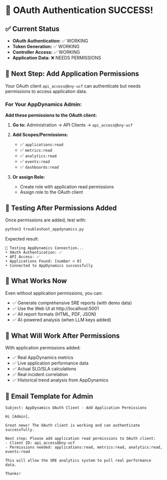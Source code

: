# 🎉 OAuth Authentication SUCCESS!

## ✅ Current Status
- **OAuth Authentication:** ✅ WORKING
- **Token Generation:** ✅ WORKING
- **Controller Access:** ✅ WORKING
- **Application Data:** ❌ NEEDS PERMISSIONS

## 🔧 Next Step: Add Application Permissions

Your OAuth client `api_access@bny-ucf` can authenticate but needs permissions to access application data.

### For Your AppDynamics Admin:

**Add these permissions to the OAuth client:**

1. **Go to:** Administration → API Clients → `api_access@bny-ucf`
2. **Add Scopes/Permissions:**
   - ✅ `applications:read`
   - ✅ `metrics:read`
   - ✅ `analytics:read`
   - ✅ `events:read`
   - ✅ `dashboards:read`

3. **Or assign Role:**
   - Create role with application read permissions
   - Assign role to the OAuth client

## 🧪 Testing After Permissions Added

Once permissions are added, test with:
```bash
python3 troubleshoot_appdynamics.py
```

Expected result:
```
🔐 Testing AppDynamics Connection...
• OAuth Authentication: ✅
• API Access: ✅
• Applications Found: [number > 0]
• Connected to AppDynamics successfully
```

## 🎯 What Works Now

Even without application permissions, you can:
- ✅ Generate comprehensive SRE reports (with demo data)
- ✅ Use the Web UI at http://localhost:5001
- ✅ All report formats (HTML, PDF, JSON)
- ✅ AI-powered analysis (when LLM keys added)

## 🚀 What Will Work After Permissions

With application permissions added:
- ✅ Real AppDynamics metrics
- ✅ Live application performance data
- ✅ Actual SLO/SLA calculations
- ✅ Real incident correlation
- ✅ Historical trend analysis from AppDynamics

## 📧 Email Template for Admin

```
Subject: AppDynamics OAuth Client - Add Application Permissions

Hi [Admin],

Great news! The OAuth client is working and can authenticate successfully.

Next step: Please add application read permissions to OAuth client:
- Client ID: api_access@bny-ucf
- Permissions needed: applications:read, metrics:read, analytics:read, events:read

This will allow the SRE analytics system to pull real performance data.

Thanks!
```